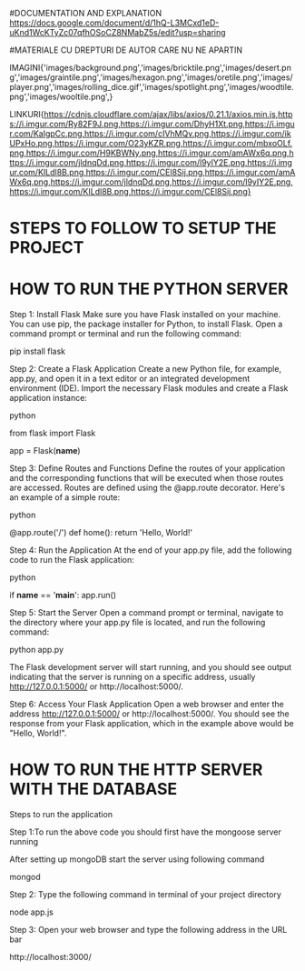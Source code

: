 #DOCUMENTATION AND EXPLANATION
https://docs.google.com/document/d/1hQ-L3MCxd1eD-uKnd1WcKTyZc07qfhOSoCZ8NMabZ5s/edit?usp=sharing

#MATERIALE CU DREPTURI DE AUTOR CARE NU NE APARTIN

IMAGINI{'images/background.png','images/bricktile.png','images/desert.png','images/graintile.png','images/hexagon.png','images/oretile.png','images/player.png','images/rolling_dice.gif','images/spotlight.png','images/woodtile.png','images/wooltile.png',}
  
LINKURI{https://cdnjs.cloudflare.com/ajax/libs/axios/0.21.1/axios.min.js,https://i.imgur.com/Ry82F9J.png,https://i.imgur.com/DhyH1Xt.png,https://i.imgur.com/KaIgpCc.png,https://i.imgur.com/cIVhMQv.png,https://i.imgur.com/ikUPxHo.png,https://i.imgur.com/O23yKZR.png,https://i.imgur.com/mbxoOLf.png,https://i.imgur.com/H9KBWNy.png,https://i.imgur.com/amAWx6q.png,https://i.imgur.com/jldnqDd.png,https://i.imgur.com/l9yIY2E.png,https://i.imgur.com/KILdl8B.png,https://i.imgur.com/CEl8Sij.png,https://i.imgur.com/amAWx6q.png,https://i.imgur.com/jldnqDd.png,https://i.imgur.com/l9yIY2E.png,https://i.imgur.com/KILdl8B.png,https://i.imgur.com/CEl8Sij.png}

# STEPS TO FOLLOW TO SETUP THE PROJECT
# HOW TO RUN THE PYTHON SERVER
Step 1: Install Flask
Make sure you have Flask installed on your machine. You can use pip, the package installer for Python, to install Flask. Open a command prompt or terminal and run the following command:

pip install flask

Step 2: Create a Flask Application
Create a new Python file, for example, app.py, and open it in a text editor or an integrated development environment (IDE). Import the necessary Flask modules and create a Flask application instance:

python

from flask import Flask

app = Flask(__name__)

Step 3: Define Routes and Functions
Define the routes of your application and the corresponding functions that will be executed when those routes are accessed. Routes are defined using the @app.route decorator. Here's an example of a simple route:

python

@app.route('/')
def home():
    return 'Hello, World!'

Step 4: Run the Application
At the end of your app.py file, add the following code to run the Flask application:

python

if __name__ == '__main__':
    app.run()

Step 5: Start the Server
Open a command prompt or terminal, navigate to the directory where your app.py file is located, and run the following command:

python app.py

The Flask development server will start running, and you should see output indicating that the server is running on a specific address, usually http://127.0.0.1:5000/ or http://localhost:5000/.

Step 6: Access Your Flask Application
Open a web browser and enter the address http://127.0.0.1:5000/ or http://localhost:5000/. You should see the response from your Flask application, which in the example above would be "Hello, World!".

# HOW TO RUN THE HTTP SERVER WITH THE DATABASE
Steps to run the application

Step 1:To run the above code you should first have the mongoose server running

After setting up mongoDB start the server using following command

mongod

Step 2: Type the following command in terminal of your project directory

node app.js

Step 3: Open your web browser and type the following address in the URL bar

http://localhost:3000/
